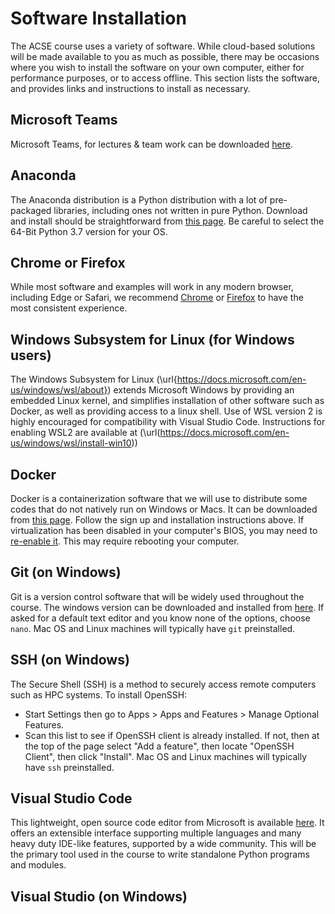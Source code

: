 # Software Installation

The ACSE course uses a variety of software. While cloud-based solutions will be made available to you as much as possible, there may be occasions where you wish to install the software on your own computer, either for performance purposes, or to access offline. This section lists the software, and provides links and instructions to install as necessary.

## Microsoft Teams

Microsoft Teams, for lectures & team work can be downloaded [here](https://products.office.com/en-us/microsoft-teams/download-app).

## Anaconda

The Anaconda distribution is a Python distribution with a lot of pre-packaged libraries, including ones not written in pure Python. 
Download and install should be straightforward from [this page](https://www.anaconda.com/products/individual). 
Be careful to select the 64-Bit Python 3.7 version for your OS.

## Chrome or Firefox

While most software and examples will work in any modern browser, including Edge or Safari, we recommend [Chrome](https://www.google.com/chrome/)
or [Firefox](https://www.mozilla.org/en-GB/firefox/new/) to have the most consistent experience.

## Windows Subsystem for Linux (for Windows users)

The Windows Subsystem for Linux (\url{https://docs.microsoft.com/en-us/windows/wsl/about}) extends Microsoft Windows by providing an embedded Linux kernel, and simplifies installation of other software such as Docker, as well as providing access to a linux shell. Use of WSL version 2 is highly encouraged for compatibility with Visual Studio Code. Instructions for enabling WSL2 are available at (\url(https://docs.microsoft.com/en-us/windows/wsl/install-win10))

## Docker

Docker is a containerization software that we will use to distribute some codes that do not natively run on Windows or Macs. 
It can be downloaded from [this page](https://docs.docker.com/docker-for-windows/install/). 
Follow the sign up and installation instructions above. If virtualization has been disabled in your computer's BIOS, you may need to [re-enable it](https://bce.berkeley.edu/enabling-virtualization-in-your-pc-bios.html). This may require rebooting your computer.

## Git (on Windows)

Git is a version control software that will be widely used throughout the course. 
The windows version can be downloaded and installed from [here](https://git-scm.com/download/win). 
If asked for a default text editor and you know none of the options, choose `nano`. Mac OS and Linux machines will typically have `git` preinstalled.

## SSH (on Windows)

The Secure Shell (SSH) is a method to securely access remote computers such as HPC systems. To install OpenSSH:
- Start Settings then go to Apps > Apps and Features > Manage Optional Features.
- Scan this list to see if OpenSSH client is already installed. If not, then at the top of the page select "Add a feature", then locate "OpenSSH Client", then click "Install".
Mac OS and Linux machines will typically have `ssh` preinstalled.

## Visual Studio Code

This lightweight, open source code editor from Microsoft is available [here](https://code.visualstudio.com/). It offers an extensible interface supporting multiple languages and many heavy duty IDE-like features, supported by a wide community. This will be the primary tool used in the course to write standalone Python programs and modules.

## Visual Studio (on Windows)
